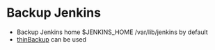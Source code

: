 # Backup Jenkins


* Backup Jenkins home $JENKINS_HOME   /var/lib/jenkins   by default
* [thinBackup](https://wiki.jenkins-ci.org/display/JENKINS/thinBackup) can be used



